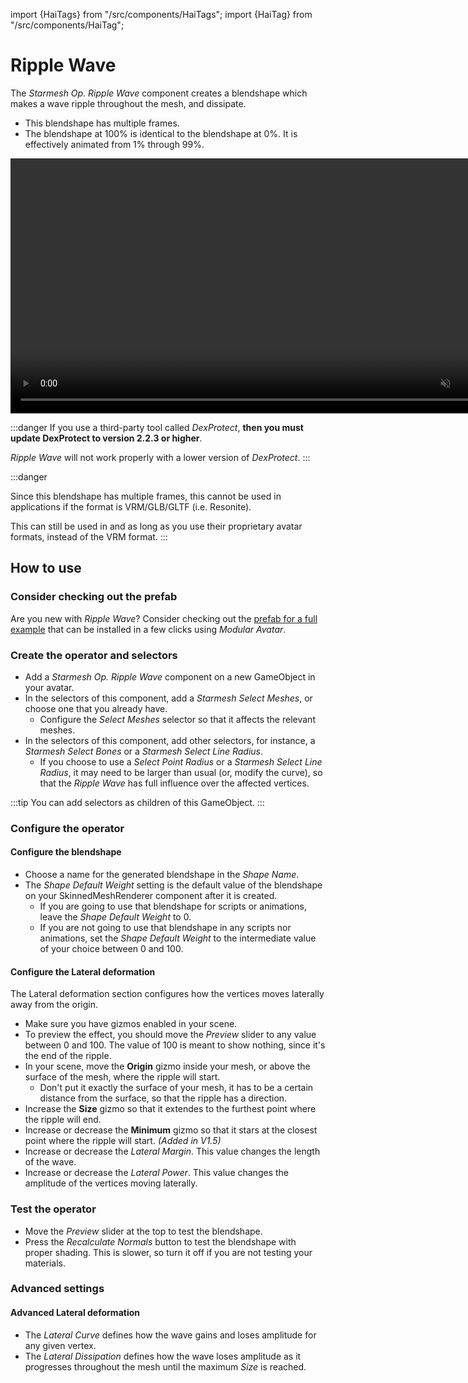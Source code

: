 ﻿import {HaiTags} from "/src/components/HaiTags";
import {HaiTag} from "/src/components/HaiTag";

# Ripple Wave

The *Starmesh Op. Ripple Wave* component creates a blendshape which makes a wave ripple throughout the mesh, and dissipate.

- This blendshape has multiple frames.
- The blendshape at 100% is identical to the blendshape at 0%. It is effectively animated from 1% through 99%.

<video controls muted width="816">
    <source src={require('../img/xFFl3uUwAj.mp4').default}/>
</video>

:::danger
If you use a third-party tool called *DexProtect*, **then you must update DexProtect to version 2.2.3 or higher**.

*Ripple Wave* will not work properly with a lower version of *DexProtect*.
:::

:::danger
<HaiTags>
<HaiTag notCompatibleWithGltf={true} />
</HaiTags>

Since this blendshape has multiple frames, this cannot be used in applications if the format is VRM/GLB/GLTF (i.e. Resonite).

This can still be used in <HaiTag compatibleWithVNyan={true} short={true} /> and <HaiTag compatibleWithWarudo={true} short={true} />
as long as you use their proprietary avatar formats, instead of the VRM format.
:::

## How to use

### Consider checking out the prefab

Are you new with *Ripple Wave*? Consider checking out the <HaiTag requiresVRChat={true} short={true} /> [prefab for a full example](../prefabs/vrc#ripple-wave-back-sample-prefabs)
that can be installed in a few clicks using *Modular Avatar*.

### Create the operator and selectors

- Add a *Starmesh Op. Ripple Wave* component on a new GameObject in your avatar.
- In the selectors of this component, add a *Starmesh Select Meshes*, or choose one that you already have.
    - Configure the *Select Meshes* selector so that it affects the relevant meshes.
- In the selectors of this component, add other selectors, for instance, a *Starmesh Select Bones* or a *Starmesh Select Line Radius*.
    - If you choose to use a *Select Point Radius* or a *Starmesh Select Line Radius*, it may need to be larger than usual (or, modify the curve),
      so that the *Ripple Wave* has full influence over the affected vertices.

:::tip
You can add selectors as children of this GameObject.
:::

### Configure the operator

#### Configure the blendshape
- Choose a name for the generated blendshape in the *Shape Name*.
- The *Shape Default Weight* setting is the default value of the blendshape on your SkinnedMeshRenderer component after it is created.
    - If you are going to use that blendshape for scripts or animations, leave the *Shape Default Weight* to 0.
    - If you are not going to use that blendshape in any scripts nor animations, set the *Shape Default Weight* to the intermediate value of your choice between 0 and 100.

#### Configure the Lateral deformation

The Lateral deformation section configures how the vertices moves laterally away from the origin.

- Make sure you have gizmos enabled in your scene.
- To preview the effect, you should move the *Preview* slider to any value between 0 and 100. The value of 100 is meant to show nothing, since it's the end of the ripple.
- In your scene, move the **Origin** gizmo inside your mesh, or above the surface of the mesh, where the ripple will start.
  - Don't put it exactly the surface of your mesh, it has to be a certain distance from the surface, so that the ripple has a direction.
- Increase the **Size** gizmo so that it extendes to the furthest point where the ripple will end.
- Increase or decrease the **Minimum** gizmo so that it stars at the closest point where the ripple will start. *(Added in V1.5)*
- Increase or decrease the *Lateral Margin*. This value changes the length of the wave.
- Increase or decrease the *Lateral Power*. This value changes the amplitude of the vertices moving laterally.

### Test the operator

- Move the *Preview* slider at the top to test the blendshape.
- Press the *Recalculate Normals* button to test the blendshape with proper shading. This is slower, so turn it off if you are not testing your materials.

### Advanced settings

#### Advanced Lateral deformation

- The *Lateral Curve* defines how the wave gains and loses amplitude for any given vertex.
- The *Lateral Dissipation* defines how the wave loses amplitude as it progresses throughout the mesh until the maximum *Size* is reached.